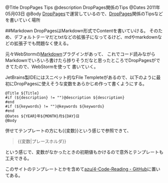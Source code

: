 @Title DropPages Tips
@description DropPages関係のTips
@Dates 2011年05月03日
@Body
[DropPages]で運営しているので、[DropPages]関係のTipsなどを書いていく場所

##Markdown
DropPagesはMarkdown形式でContentを書いていける。
そのため、デフォルトテーマだとtxtなどの拡張子になってるけど、mdやmarkdownなどの拡張子でも問題なく使える。

元々WebStormの[Markdown](http://plugins.intellij.net/plugin/?webide&amp;id=5970 "Markdown")プラグインがあって、
これでコード読みながらMarkdownでいろいろ書けたら捗りそうだなと思ったところでDropPagesができてたので、WebStormを使って
書いていく。

JetBrains製IDEにはスニペット的なFile Templeteがあるので、以下のように最初にDropPagesに使えそうな変数をあらかじめ作って書くようにする。

    @Title ${Title}
    #if (${description} != "")@description ${description}
    #end
    #if (${keywords} != "")@keywords ${keywords}
    #end
    @Dates ${YEAR}年${MONTH}月${DAY}日
    @Body

併せてテンプレートの方にも{{変数}}という感じで参照できて、

>  {{変数|プレースホルダ}}

という感じで、変数がなかったときの初期値もかけるので意外とテンプレートも工夫できる。

このサイトのテンプレートとかを含めて[azu/4-Code-Reading - GitHub]に置いてある。


[DropPages]: http://droppages.com/
[azu/4-Code-Reading - GitHub]: https://github.com/azu/4-Code-Reading "azu/4-Code-Reading - GitHub"